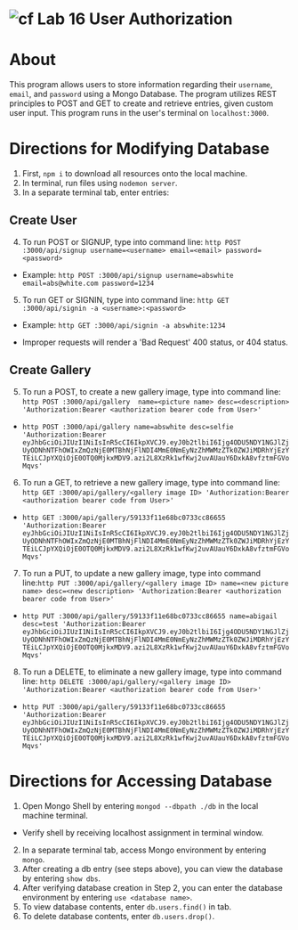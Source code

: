![cf](https://i.imgur.com/7v5ASc8.png) Lab 16 User Authorization
======

# About
This program allows users to store information regarding their `username`, `email`, and `password` using a Mongo Database. The program utilizes REST principles to POST and GET to create and retrieve entries, given custom user input. This program runs in the user's terminal on `localhost:3000`.

# Directions for Modifying Database
1. First, `npm i` to download all resources onto the local machine.
2. In terminal, run files using `nodemon server`.
3. In a separate terminal tab, enter entries:

## Create User
4. To run POST or SIGNUP, type into command line:
`http POST :3000/api/signup username=<username> email=<email> password=<password>`
  * Example: `http POST :3000/api/signup username=abswhite email=abs@white.com password=1234`

5. To run GET or SIGNIN, type into command line: `http GET :3000/api/signin -a <username>:<password>`
  * Example: `http GET :3000/api/signin -a abswhite:1234`

* Improper requests will render a 'Bad Request' 400 status, or 404 status.

## Create Gallery
5. To run a POST, to create a new gallery image, type into command line: `http POST :3000/api/gallery  name=<picture name> desc=<description> 'Authorization:Bearer <authorization bearer code from User>'`
  * `http POST :3000/api/gallery name=abswhite desc=selfie 'Authorization:Bearer eyJhbGciOiJIUzI1NiIsInR5cCI6IkpXVCJ9.eyJ0b2tlbiI6Ijg4ODU5NDY1NGJlZjUyODNhNTFhOWIxZmQzNjE0MTBhNjFlNDI4MmE0NmEyNzZhMWMzZTk0ZWJiMDRhYjEzYTEiLCJpYXQiOjE0OTQ0MjkxMDV9.azi2L8XzRk1wfKwj2uvAUauY6DxkA8vfztmFGVoMqvs'`

6. To run a GET, to retrieve a new gallery image, type into command line: `http GET :3000/api/gallery/<gallery image ID> 'Authorization:Bearer <authorization bearer code from User>'`
  * `http GET :3000/api/gallery/59133f11e68bc0733cc86655 'Authorization:Bearer eyJhbGciOiJIUzI1NiIsInR5cCI6IkpXVCJ9.eyJ0b2tlbiI6Ijg4ODU5NDY1NGJlZjUyODNhNTFhOWIxZmQzNjE0MTBhNjFlNDI4MmE0NmEyNzZhMWMzZTk0ZWJiMDRhYjEzYTEiLCJpYXQiOjE0OTQ0MjkxMDV9.azi2L8XzRk1wfKwj2uvAUauY6DxkA8vfztmFGVoMqvs'`


7. To run a PUT, to update a new gallery image, type into command line:`http PUT :3000/api/gallery/<gallery image ID> name=<new picture name> desc=<new description> 'Authorization:Bearer <authorization bearer code from User>'`
  * `http PUT :3000/api/gallery/59133f11e68bc0733cc86655 name=abigail desc=test 'Authorization:Bearer eyJhbGciOiJIUzI1NiIsInR5cCI6IkpXVCJ9.eyJ0b2tlbiI6Ijg4ODU5NDY1NGJlZjUyODNhNTFhOWIxZmQzNjE0MTBhNjFlNDI4MmE0NmEyNzZhMWMzZTk0ZWJiMDRhYjEzYTEiLCJpYXQiOjE0OTQ0MjkxMDV9.azi2L8XzRk1wfKwj2uvAUauY6DxkA8vfztmFGVoMqvs'`

8. To run a DELETE, to eliminate a new gallery image, type into command line: `http DELETE :3000/api/gallery/<gallery image ID> 'Authorization:Bearer <authorization bearer code from User>'`
  * `http PUT :3000/api/gallery/59133f11e68bc0733cc86655 'Authorization:Bearer eyJhbGciOiJIUzI1NiIsInR5cCI6IkpXVCJ9.eyJ0b2tlbiI6Ijg4ODU5NDY1NGJlZjUyODNhNTFhOWIxZmQzNjE0MTBhNjFlNDI4MmE0NmEyNzZhMWMzZTk0ZWJiMDRhYjEzYTEiLCJpYXQiOjE0OTQ0MjkxMDV9.azi2L8XzRk1wfKwj2uvAUauY6DxkA8vfztmFGVoMqvs'`


# Directions for Accessing Database
1. Open Mongo Shell by entering `mongod --dbpath ./db` in the local machine terminal.
  * Verify shell by receiving localhost assignment in terminal window.
2. In a separate terminal tab, access Mongo environment by entering `mongo`.
2. After creating a db entry (see steps above), you can view the database by entering `show dbs`.
3. After verifying database creation in Step 2, you can enter the database environment by entering `use <database name>`.
4. To view database contents, enter `db.users.find()` in tab.
5. To delete database contents, enter `db.users.drop()`.
